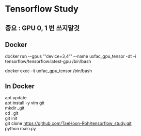 # Tensorflow Study  

## **중요** : GPU 0, 1 번 쓰지말것


## Docker


docker run --gpus '"device=3,4"' --name uxfac_gpu_tensor -dt -i tensorflow/tensorflow:latest-gpu /bin/bash  

docker exec -it uxfac_gpu_tensor /bin/bash  

## In Docker
apt update  
apt install -y vim git  
mkdir _git  
cd _git  
git init  
git clone https://github.com/TaeHoon-Roh/tensorflow_study.git  
python main.py